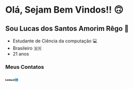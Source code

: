 # Olá, Sejam Bem Vindos!! 🙃

## Sou Lucas dos Santos Amorim Rêgo 👋

* Estudante de Ciência da computação 💻
* Brasileiro 🇧🇷
* 21 anos

### Meus Contatos

<a href="https://www.linkedin.com/in/lucass235/" target="_blank">
  <img align="center" alt="lucas-linkedin" height="30" width="40" src="https://raw.githubusercontent.com/devicons/devicon/master/icons/linkedin/linkedin-original-wordmark.svg" style="max-width:100%">
  </a>


